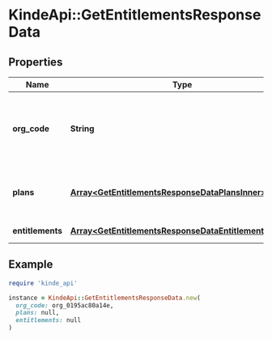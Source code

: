 # KindeApi::GetEntitlementsResponseData

## Properties

| Name | Type | Description | Notes |
| ---- | ---- | ----------- | ----- |
| **org_code** | **String** | The organization code the entitlements are associated with. | [optional] |
| **plans** | [**Array&lt;GetEntitlementsResponseDataPlansInner&gt;**](GetEntitlementsResponseDataPlansInner.md) | A list of plans the user is subscribed to | [optional] |
| **entitlements** | [**Array&lt;GetEntitlementsResponseDataEntitlementsInner&gt;**](GetEntitlementsResponseDataEntitlementsInner.md) | A list of entitlements | [optional] |

## Example

```ruby
require 'kinde_api'

instance = KindeApi::GetEntitlementsResponseData.new(
  org_code: org_0195ac80a14e,
  plans: null,
  entitlements: null
)
```

